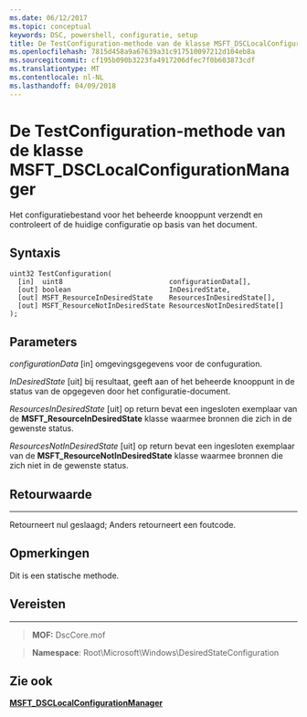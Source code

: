```yaml
---
ms.date: 06/12/2017
ms.topic: conceptual
keywords: DSC, powershell, configuratie, setup
title: De TestConfiguration-methode van de klasse MSFT_DSCLocalConfigurationManager
ms.openlocfilehash: 7815d458a9a67639a31c917510097212d104eb8a
ms.sourcegitcommit: cf195b090b3223fa4917206dfec7f0b603873cdf
ms.translationtype: MT
ms.contentlocale: nl-NL
ms.lasthandoff: 04/09/2018
---
```

# <a name="testconfiguration-method-of-the-msftdsclocalconfigurationmanager-class"></a>De TestConfiguration-methode van de klasse MSFT_DSCLocalConfigurationManager

Het configuratiebestand voor het beheerde knooppunt verzendt en controleert of de huidige configuratie op basis van het document.

<a name="syntax"></a>Syntaxis
------

```mof
uint32 TestConfiguration(
  [in]  uint8                          configurationData[],
  [out] boolean                        InDesiredState,
  [out] MSFT_ResourceInDesiredState    ResourcesInDesiredState[],
  [out] MSFT_ResourceNotInDesiredState ResourcesNotInDesiredState[]
);
```

<a name="parameters"></a>Parameters
----------

*configurationData* \[in\] omgevingsgegevens voor de confuguration.

*InDesiredState* \[uit\] bij resultaat, geeft aan of het beheerde knooppunt in de status van de opgegeven door het configuratie-document.

*ResourcesInDesiredState* \[uit\] op return bevat een ingesloten exemplaar van de **MSFT_ResourceInDesiredState** klasse waarmee bronnen die zich in de gewenste status.

*ResourcesNotInDesiredState* \[uit\] op return bevat een ingesloten exemplaar van de **MSFT_ResourceNotInDesiredState** klasse waarmee bronnen die zich niet in de gewenste status.

## <a name="return-value"></a>Retourwaarde
------------

Retourneert nul geslaagd; Anders retourneert een foutcode.

## <a name="remarks"></a>Opmerkingen

Dit is een statische methode.

## <a name="requirements"></a>Vereisten
------------
>**MOF:** DscCore.mof

>**Namespace**: Root\Microsoft\Windows\DesiredStateConfiguration


## <a name="see-also"></a>Zie ook


[**MSFT_DSCLocalConfigurationManager**](msft-dsclocalconfigurationmanager.md)